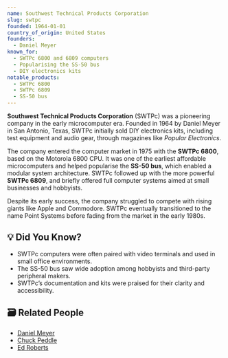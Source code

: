 ```yaml
---
name: Southwest Technical Products Corporation
slug: swtpc
founded: 1964-01-01
country_of_origin: United States
founders:
  - Daniel Meyer
known_for:
  - SWTPc 6800 and 6809 computers
  - Popularising the SS-50 bus
  - DIY electronics kits
notable_products:
  - SWTPc 6800
  - SWTPc 6809
  - SS-50 bus
---
```


**Southwest Technical Products Corporation** (SWTPc) was a pioneering company in the early microcomputer era. Founded in 1964 by Daniel Meyer in San Antonio, Texas, SWTPc initially sold DIY electronics kits, including test equipment and audio gear, through magazines like *Popular Electronics*.

The company entered the computer market in 1975 with the **SWTPc 6800**, based on the Motorola 6800 CPU. It was one of the earliest affordable microcomputers and helped popularise the **SS-50 bus**, which enabled a modular system architecture. SWTPc followed up with the more powerful **SWTPc 6809**, and briefly offered full computer systems aimed at small businesses and hobbyists.

Despite its early success, the company struggled to compete with rising giants like Apple and Commodore. SWTPc eventually transitioned to the name Point Systems before fading from the market in the early 1980s.

## 💡 Did You Know?

- SWTPc computers were often paired with video terminals and used in small office environments.
- The SS-50 bus saw wide adoption among hobbyists and third-party peripheral makers.
- SWTPc’s documentation and kits were praised for their clarity and accessibility.

## 🗃 Related People

- [Daniel Meyer](../people/daniel-meyer)
- [Chuck Peddle](../people/chuck-peddle)
- [Ed Roberts](../people/ed-roberts)
